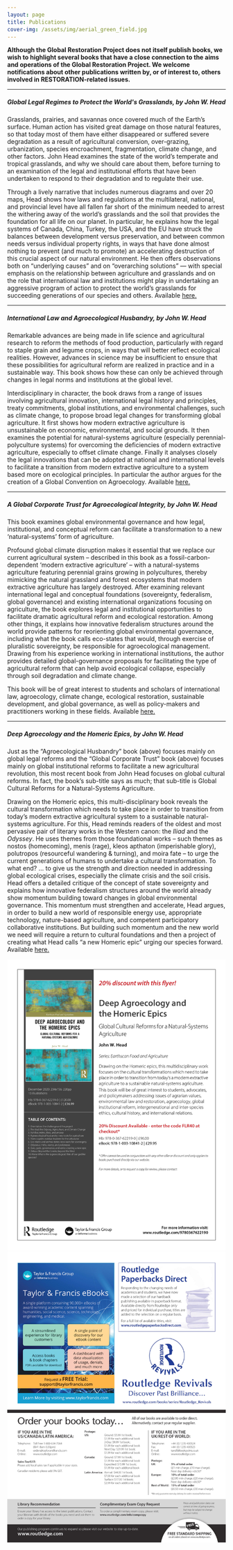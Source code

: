 ```yaml
---
layout: page
title: Publications 
cover-img: /assets/img/aerial_green_field.jpg
---
```


**Although the Global Restoration Project does not itself publish books, we wish to highlight several books that have a close connection to the aims and operations of the Global Restoration Project.  We welcome notifications about other publications written by, or of interest to, others involved in RESTORATION-related issues.**  

---

##### Global Legal Regimes to Protect the World's Grasslands, by John W. Head
Grasslands, prairies, and savannas once covered much of the Earth’s surface. Human action has visited great damage on those natural features, so that today 
most of them have either disappeared or suffered severe degradation as a result of agricultural conversion, over-grazing, urbanization, species encroachment, 
fragmentation, climate change, and other factors. John Head examines the state of the world’s temperate and tropical grasslands, and why we should care about them, 
before turning to an examination of the legal and institutional efforts that have been undertaken to respond to their degradation and to regulate their use.

Through a lively narrative that includes numerous diagrams and over 20 maps, Head shows how laws and regulations at the multilateral, national, and provincial level 
have all fallen far short of the minimum needed to arrest the withering away of the world’s grasslands and the soil that provides the foundation for all life on our 
planet. In particular, he explains how the legal systems of Canada, China, Turkey, the USA, and the EU have struck the balances between development versus preservation, 
and between common needs versus individual property rights, in ways that have done almost nothing to prevent (and much to promote) an accelerating destruction of this 
crucial aspect of our natural environment. He then offers observations both on “underlying causes” and on “overarching solutions” — with special emphasis on the 
relationship between agriculture and grasslands and on the role that international law and institutions might play in undertaking an aggressive program of action to 
protect the world’s grasslands for succeeding generations of our species and others.
Available [here.](https://cap-press.com/books/isbn/9781594609671/Global-Legal-Regimes-to-Protect-the-Worlds-Grasslands)

---

##### International Law and Agroecological Husbandry, by John W. Head
Remarkable advances are being made in life science and agricultural research to reform the methods of food production, particularly with regard to staple grain and legume crops, in ways that will better reflect ecological realities. However, advances in science may be insufficient to ensure that these possibilities for agricultural reform are realized in practice and in a sustainable way. This book shows how these can only be achieved through changes in legal norms and institutions at the global level. 

Interdisciplinary in character, the book draws from a range of issues involving agricultural innovation, international legal history and principles, treaty commitments, global institutions, and environmental challenges, such as climate change, to propose broad legal changes for transforming global agriculture. It first shows how modern extractive agriculture is unsustainable on economic, environmental, and social grounds. It then examines the potential for natural-systems agriculture (especially perennial-polyculture systems) for overcoming the deficiencies of modern extractive agriculture, especially to offset climate change. Finally it analyses closely the legal innovations that can be adopted at national and international levels to facilitate a transition from modern extractive agriculture to a system based more on ecological principles. In particular the author argues for the creation of a Global Convention on Agroecology.
Available [here.](https://www.routledge.com/International-Law-and-Agroecological-Husbandry-Building-legal-foundations/Head/p/book/9780367029876)

---

##### A Global Corporate Trust for Agroecological Integrity, by John W. Head
This book examines global environmental governance and how legal, institutional, and conceptual reform can facilitate a transformation to a new ‘natural-systems’ form of agriculture.

Profound global climate disruption makes it essential that we replace our current agricultural system – described in this book as a fossil-carbon-dependent ‘modern extractive agriculture’ – with a natural-systems agriculture featuring perennial grains growing in polycultures, thereby mimicking the natural grassland and forest ecosystems that modern extractive agriculture has largely destroyed. After examining relevant international legal and conceptual foundations (sovereignty, federalism, global governance) and existing international organizations focusing on agriculture, the book explores legal and institutional opportunities to facilitate dramatic agricultural reform and ecological restoration. Among other things, it explains how innovative federalism structures around the world provide patterns for reorienting global environmental governance, including what the book calls eco-states that would, through exercise of pluralistic sovereignty, be responsible for agroecological management. Drawing from his experience working in international institutions, the author provides detailed global-governance proposals for facilitating the type of agricultural reform that can help avoid ecological collapse, especially through soil degradation and climate change.

This book will be of great interest to students and scholars of international law, agroecology, climate change, ecological restoration, sustainable development, and global governance, as well as policy-makers and practitioners working in these fields.
Available [here.](https://www.routledge.com/A-Global-Corporate-Trust-for-Agroecological-Integrity-New-Agriculture-in/Head/p/book/9780367252557)

---

##### Deep Agroecology and the Homeric Epics,  by John W. Head  
Just as the “Agroecological Husbandry” book (above) focuses mainly on global legal reforms and the “Global Corporate Trust” book (above) focuses mainly on global institutional reforms to facilitate a new agricultural revolution, this most recent book from John Head focuses on global cultural reforms.  In fact, the book’s sub-title says as much; that sub-title is Global Cultural Reforms for a Natural-Systems Agriculture. 

Drawing on the Homeric epics, this multi-disciplinary book reveals the cultural transformation which needs to take place in order to transition from today’s modern extractive agricultural system to a sustainable natural-systems agriculture.  For this, Head reminds readers of the oldest and most pervasive pair of literary works in the Western canon:  the *Iliad* and the *Odyssey*.  He uses themes from those foundational works – such themes as nostos (homecoming), menis (rage), kleos apthaton (imperishable glory), polutropos (resourceful wandering & turning), and moira fate – to urge the current generations of humans to undertake a cultural transformation.  To what end?  ... to give us the strength and direction needed in addressing global ecological crises, especially the climate crisis and the soil crisis.  Head offers a detailed critique of the concept of state sovereignty and explains how innovative federalism structures around the world already show momentum building toward changes in global environmental governance.  This momentum must strengthen and accelerate, Head argues, in order to build a new world of responsible energy use, appropriate technology, nature-based agriculture, and competent participatory collaborative institutions.  But building such momentum and the new world we need will require a return to cultural foundations and then a project of creating what Head calls “a new Homeric epic” urging our species forward. 
Available [here.](https://www.routledge.com/Deep-Agroecology-and-the-Homeric-Epics-Global-Cultural-Reforms-for-a-Natural-Systems/Head/p/book/9780367622190)

![Flyer1](/assets/img/Deep_Agro_Homer_Pic_1.jpg)
![Flyer2](/assets/img/Deep_Agro_Homer_Pic_2.jpg)
